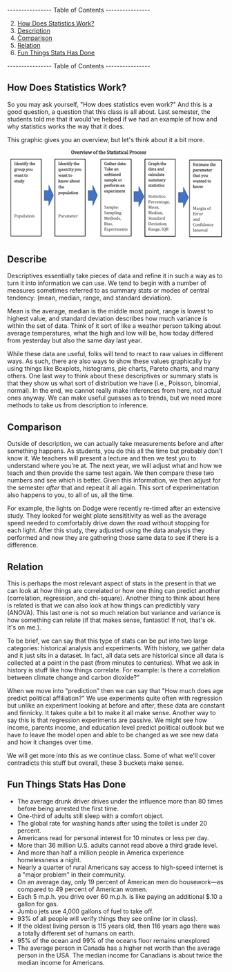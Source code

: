 ---------------- Table of Contents ---------------- 

2. [How Does Statistics Work?](#howwork)
3. [Description](#describe)
4. [Comparison](#compare)
5. [Relation](#relate)
6. [Fun Things Stats Has Done](#fun)

---------------- Table of Contents ---------------- 

## <a id="howwork"></a>How Does Statistics Work?
So you may ask yourself, "How does statistics even work?" And this is a good question, a question that this class is all about. Last semester, the students told me that it would've helped if we had an example of how and why statistics works the way that it does. 

This graphic gives you an overview, but let's think about it a bit more.

![The Process](/images/process.png)

## <a id="howwork"></a>Describe
Descriptives essentially take pieces of data and refine it in such a way as to turn it into information we can use. We tend to begin with a number of measures sometimes referred to as summary stats or modes of central tendency: (mean, median, range, and standard deviation). 

Mean is the average, median is the middle most point, range is lowest to highest value, and standard deviation describes how much variance is within the set of data. Think of it sort of like a weather person talking about average temperatures, what the high and low will be, how today differed from yesterday but also the same day last year. 

While these data are useful, folks will tend to react to raw values in different ways. As such, there are also ways to show these values graphically by using things like Boxplots, histograms, pie charts, Pareto charts, and many others. One last way to think about these descriptives or summary stats is that they show us what sort of distribution we have (i.e., Poisson, binomial, normal). In the end, we cannot really make inferences from here, not actual ones anyway. We can make useful guesses as to trends, but we need more methods to take us from description to inference. 

## <a id="compare"></a> Comparison
Outside of description, we can actually take measurements before and after something happens. As students, you do this all the time but probably don't know it. We teachers will present a lecture and then we test you to understand where you're at. The next year, we will adjust what and how we teach and then provide the same test again. We then compare these two numbers and see which is better. Given this information, we then adjust for the semester *after* that and repeat it all again. This sort of experimentation also happens to you, to all of us, all the time. 

For example, the lights on Dodge were recently re-timed after an extensive study. They looked for weight plate sensititivity as well as the average speed needed to comfortably drive down the road without stopping for each light. After this study, they adjusted using the data analysis they performed and now they are gathering those same data to see if there is a difference. 

## <a id="relate"></a> Relation
This is perhaps the most relevant aspect of stats in the present in that we can look at how things are correlated or how one thing can predict another (correlation, regression, and chi-square). Another thing to think about here is related is that we can also look at how things can predictibly vary (ANOVA). This last one is not so much relation but variance and variance is how something can relate (if that makes sense, fantastic! If not, that's ok. It's on me.).

To be brief, we can say that this type of stats can be put into two large categories: historical analysis and experiments. With history, we gather data and it just sits in a dataset. In fact, all data sets are historical since all data is collected at a point in the past (from minutes to centuries). What we ask in history is stuff like how things correlate. For example: Is there a correlation between climate change and carbon dioxide?” 

When we move into "prediction" then we can say that "How much does age predict political affiliation?" We use experiments quite often with regression but unlike an experiment looking at before and after, these data are constant and finnicky. It takes quite a bit to make it all make sense. Another way to say this is that regression experiments are passive. We might see how income, parents income, and education level predict political outlook but we have to leave the model open and able to be changed as we see new data and how it changes over time. 

We will get more into this as we continue class. Some of what we'll cover contradicts this stuff but overall, these 3 buckets make sense.

## <a id="fun"></a>Fun Things Stats Has Done
* The average drunk driver drives under the influence more than 80 times before being arrested the first time.
* One-third of adults still sleep with a comfort object.
* The global rate for washing hands after using the toilet is under 20 percent.
* Americans read for personal interest for 10 minutes or less per day.
* More than 36 million U.S. adults cannot read above a third grade level.
* And more than half a million people in America experience homelessness a night.
* Nearly a quarter of rural Americans say access to high-speed internet is a "major problem" in their community.
* On an average day, only 19 percent of American men do housework—as compared to 49 percent of American women.
*   Each 5 m.p.h. you drive over 60 m.p.h. is like paying an additional $.10 a gallon for gas.
* Jumbo jets use 4,000 gallons of fuel to take off.
* 93% of all people will verify things they see online (or in class).
* If the oldest living person is 115 years old, then 116 years ago there was a totally different set of humans on earth.
* 95% of the ocean and 99% of the oceans floor remains unexplored
* The average person in Canada has a higher net worth than the average person in the USA. The median income for Canadians is about twice the median income for Americans.